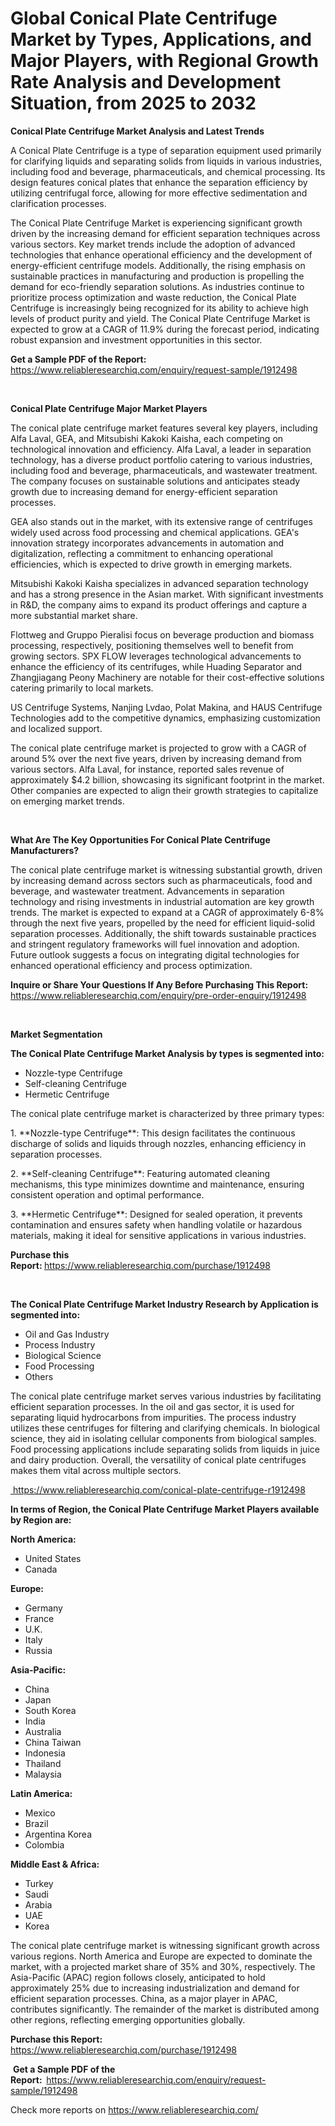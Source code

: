 <p><h1>Global Conical Plate Centrifuge Market by Types, Applications, and Major Players, with Regional Growth Rate Analysis and Development Situation, from 2025 to 2032</h1></p><p><strong>Conical Plate Centrifuge Market Analysis and Latest Trends</strong></p>
<p><p>A Conical Plate Centrifuge is a type of separation equipment used primarily for clarifying liquids and separating solids from liquids in various industries, including food and beverage, pharmaceuticals, and chemical processing. Its design features conical plates that enhance the separation efficiency by utilizing centrifugal force, allowing for more effective sedimentation and clarification processes.</p><p>The Conical Plate Centrifuge Market is experiencing significant growth driven by the increasing demand for efficient separation techniques across various sectors. Key market trends include the adoption of advanced technologies that enhance operational efficiency and the development of energy-efficient centrifuge models. Additionally, the rising emphasis on sustainable practices in manufacturing and production is propelling the demand for eco-friendly separation solutions. As industries continue to prioritize process optimization and waste reduction, the Conical Plate Centrifuge is increasingly being recognized for its ability to achieve high levels of product purity and yield. The Conical Plate Centrifuge Market is expected to grow at a CAGR of 11.9% during the forecast period, indicating robust expansion and investment opportunities in this sector.</p></p>
<p><strong>Get a Sample PDF of the Report:&nbsp;</strong> <a href="https://www.reliableresearchiq.com/enquiry/request-sample/1912498?utm_campaign=2301&utm_medium=2&utm_source=Github&utm_content=ia&utm_term=11042025&utm_id=conical-plate-centrifuge">https://www.reliableresearchiq.com/enquiry/request-sample/1912498</a></p>
<p>&nbsp;</p>
<p><strong>Conical Plate Centrifuge Major Market Players</strong></p>
<p><p>The conical plate centrifuge market features several key players, including Alfa Laval, GEA, and Mitsubishi Kakoki Kaisha, each competing on technological innovation and efficiency. Alfa Laval, a leader in separation technology, has a diverse product portfolio catering to various industries, including food and beverage, pharmaceuticals, and wastewater treatment. The company focuses on sustainable solutions and anticipates steady growth due to increasing demand for energy-efficient separation processes.</p><p>GEA also stands out in the market, with its extensive range of centrifuges widely used across food processing and chemical applications. GEA's innovation strategy incorporates advancements in automation and digitalization, reflecting a commitment to enhancing operational efficiencies, which is expected to drive growth in emerging markets.</p><p>Mitsubishi Kakoki Kaisha specializes in advanced separation technology and has a strong presence in the Asian market. With significant investments in R&D, the company aims to expand its product offerings and capture a more substantial market share.</p><p>Flottweg and Gruppo Pieralisi focus on beverage production and biomass processing, respectively, positioning themselves well to benefit from growing sectors. SPX FLOW leverages technological advancements to enhance the efficiency of its centrifuges, while Huading Separator and Zhangjiagang Peony Machinery are notable for their cost-effective solutions catering primarily to local markets.</p><p>US Centrifuge Systems, Nanjing Lvdao, Polat Makina, and HAUS Centrifuge Technologies add to the competitive dynamics, emphasizing customization and localized support.</p><p>The conical plate centrifuge market is projected to grow with a CAGR of around 5% over the next five years, driven by increasing demand from various sectors. Alfa Laval, for instance, reported sales revenue of approximately $4.2 billion, showcasing its significant footprint in the market. Other companies are expected to align their growth strategies to capitalize on emerging market trends.</p></p>
<p>&nbsp;</p>
<p><strong>What Are The Key Opportunities For Conical Plate Centrifuge Manufacturers?</strong></p>
<p><p>The conical plate centrifuge market is witnessing substantial growth, driven by increasing demand across sectors such as pharmaceuticals, food and beverage, and wastewater treatment. Advancements in separation technology and rising investments in industrial automation are key growth trends. The market is expected to expand at a CAGR of approximately 6-8% through the next five years, propelled by the need for efficient liquid-solid separation processes. Additionally, the shift towards sustainable practices and stringent regulatory frameworks will fuel innovation and adoption. Future outlook suggests a focus on integrating digital technologies for enhanced operational efficiency and process optimization.</p></p>
<p><strong>Inquire or Share Your Questions If Any Before Purchasing This Report:</strong> <a href="https://www.reliableresearchiq.com/enquiry/pre-order-enquiry/1912498?utm_campaign=2301&utm_medium=2&utm_source=Github&utm_content=ia&utm_term=11042025&utm_id=conical-plate-centrifuge">https://www.reliableresearchiq.com/enquiry/pre-order-enquiry/1912498</a></p>
<p>&nbsp;</p>
<p><strong>Market Segmentation</strong></p>
<p><strong>The Conical Plate Centrifuge Market Analysis by types is segmented into:</strong></p>
<p><ul><li>Nozzle-type Centrifuge</li><li>Self-cleaning Centrifuge</li><li>Hermetic Centrifuge</li></ul></p>
<p><p>The conical plate centrifuge market is characterized by three primary types: </p><p>1. **Nozzle-type Centrifuge**: This design facilitates the continuous discharge of solids and liquids through nozzles, enhancing efficiency in separation processes.</p><p>2. **Self-cleaning Centrifuge**: Featuring automated cleaning mechanisms, this type minimizes downtime and maintenance, ensuring consistent operation and optimal performance.</p><p>3. **Hermetic Centrifuge**: Designed for sealed operation, it prevents contamination and ensures safety when handling volatile or hazardous materials, making it ideal for sensitive applications in various industries.</p></p>
<p><strong>Purchase this Report:&nbsp;</strong><a href="https://www.reliableresearchiq.com/purchase/1912498?utm_campaign=2301&utm_medium=2&utm_source=Github&utm_content=ia&utm_term=11042025&utm_id=conical-plate-centrifuge">https://www.reliableresearchiq.com/purchase/1912498</a></p>
<p>&nbsp;</p>
<p><strong>The Conical Plate Centrifuge Market Industry Research by Application is segmented into:</strong></p>
<p><ul><li>Oil and Gas Industry</li><li>Process Industry</li><li>Biological Science</li><li>Food Processing</li><li>Others</li></ul></p>
<p><p>The conical plate centrifuge market serves various industries by facilitating efficient separation processes. In the oil and gas sector, it is used for separating liquid hydrocarbons from impurities. The process industry utilizes these centrifuges for filtering and clarifying chemicals. In biological science, they aid in isolating cellular components from biological samples. Food processing applications include separating solids from liquids in juice and dairy production. Overall, the versatility of conical plate centrifuges makes them vital across multiple sectors.</p></p>
<p><a href="https://www.reliableresearchiq.com/conical-plate-centrifuge-r1912498?utm_campaign=2301&utm_medium=2&utm_source=Github&utm_content=ia&utm_term=11042025&utm_id=conical-plate-centrifuge">&nbsp;https://www.reliableresearchiq.com/conical-plate-centrifuge-r1912498</a></p>
<p><strong>In terms of Region, the Conical Plate Centrifuge Market Players available by Region are:</strong></p>
<p>
    <p> <strong> North America: </strong>
        <ul>
            <li>United States</li>
            <li>Canada</li>
        </ul>
        </p> 
    <p> <strong> Europe: </strong>
        <ul>
            <li>Germany</li>
            <li>France</li>
            <li>U.K.</li>
            <li>Italy</li>
            <li>Russia</li>
        </ul>
        </p> 
    <p> <strong> Asia-Pacific: </strong>
        <ul>
            <li>China</li>
            <li>Japan</li>
            <li>South Korea</li>
            <li>India</li>
            <li>Australia</li>
            <li>China Taiwan</li>
            <li>Indonesia</li>
            <li>Thailand</li>
            <li>Malaysia</li>
        </ul>
        </p> 
    <p> <strong> Latin America: </strong>
        <ul>
            <li>Mexico</li>
            <li>Brazil</li>
            <li>Argentina Korea</li>
            <li>Colombia</li>
        </ul>
        </p> 
    <p> <strong> Middle East & Africa: </strong>
        <ul>
            <li>Turkey</li>
            <li>Saudi</li>
            <li>Arabia</li>
            <li>UAE</li>
            <li>Korea</li>
        </ul>
    </p>
    </p>
<p><p>The conical plate centrifuge market is witnessing significant growth across various regions. North America and Europe are expected to dominate the market, with a projected market share of 35% and 30%, respectively. The Asia-Pacific (APAC) region follows closely, anticipated to hold approximately 25% due to increasing industrialization and demand for efficient separation processes. China, as a major player in APAC, contributes significantly. The remainder of the market is distributed among other regions, reflecting emerging opportunities globally.</p></p>
<p><strong>Purchase this Report: </strong><a href="https://www.reliableresearchiq.com/purchase/1912498?utm_campaign=2301&utm_medium=2&utm_source=Github&utm_content=ia&utm_term=11042025&utm_id=conical-plate-centrifuge">https://www.reliableresearchiq.com/purchase/1912498</a></p>
<p>&nbsp;<strong>Get a Sample PDF of the Report:&nbsp;&nbsp;</strong><a href="https://www.reliableresearchiq.com/enquiry/request-sample/1912498?utm_campaign=2301&utm_medium=2&utm_source=Github&utm_content=ia&utm_term=11042025&utm_id=conical-plate-centrifuge">https://www.reliableresearchiq.com/enquiry/request-sample/1912498</a></p>
<p><strong></strong></p>
<p>Check more reports on <a href="https://www.reliableresearchiq.com/?utm_campaign=2301&utm_medium=2&utm_source=Github&utm_content=ia&utm_term=11042025&utm_id=conical-plate-centrifuge">https://www.reliableresearchiq.com/</a></p>